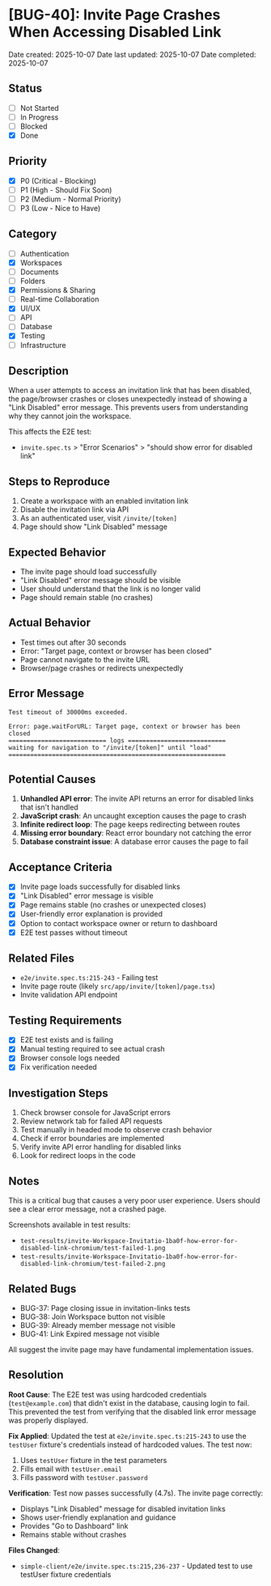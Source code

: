 # [BUG-40]: Invite Page Crashes When Accessing Disabled Link

Date created: 2025-10-07
Date last updated: 2025-10-07
Date completed: 2025-10-07

## Status

- [ ] Not Started
- [ ] In Progress
- [ ] Blocked
- [x] Done

## Priority

- [x] P0 (Critical - Blocking)
- [ ] P1 (High - Should Fix Soon)
- [ ] P2 (Medium - Normal Priority)
- [ ] P3 (Low - Nice to Have)

## Category

- [ ] Authentication
- [x] Workspaces
- [ ] Documents
- [ ] Folders
- [x] Permissions & Sharing
- [ ] Real-time Collaboration
- [x] UI/UX
- [ ] API
- [ ] Database
- [x] Testing
- [ ] Infrastructure

## Description

When a user attempts to access an invitation link that has been disabled, the page/browser crashes or closes unexpectedly instead of showing a "Link Disabled" error message. This prevents users from understanding why they cannot join the workspace.

This affects the E2E test:
- `invite.spec.ts` > "Error Scenarios" > "should show error for disabled link"

## Steps to Reproduce

1. Create a workspace with an enabled invitation link
2. Disable the invitation link via API
3. As an authenticated user, visit `/invite/[token]`
4. Page should show "Link Disabled" message

## Expected Behavior

- The invite page should load successfully
- "Link Disabled" error message should be visible
- User should understand that the link is no longer valid
- Page should remain stable (no crashes)

## Actual Behavior

- Test times out after 30 seconds
- Error: "Target page, context or browser has been closed"
- Page cannot navigate to the invite URL
- Browser/page crashes or redirects unexpectedly

## Error Message

```
Test timeout of 30000ms exceeded.

Error: page.waitForURL: Target page, context or browser has been closed
=========================== logs ===========================
waiting for navigation to "/invite/[token]" until "load"
============================================================
```

## Potential Causes

1. **Unhandled API error**: The invite API returns an error for disabled links that isn't handled
2. **JavaScript crash**: An uncaught exception causes the page to crash
3. **Infinite redirect loop**: The page keeps redirecting between routes
4. **Missing error boundary**: React error boundary not catching the error
5. **Database constraint issue**: A database error causes the page to fail

## Acceptance Criteria

- [x] Invite page loads successfully for disabled links
- [x] "Link Disabled" error message is visible
- [x] Page remains stable (no crashes or unexpected closes)
- [x] User-friendly error explanation is provided
- [x] Option to contact workspace owner or return to dashboard
- [x] E2E test passes without timeout

## Related Files

- `e2e/invite.spec.ts:215-243` - Failing test
- Invite page route (likely `src/app/invite/[token]/page.tsx`)
- Invite validation API endpoint

## Testing Requirements

- [x] E2E test exists and is failing
- [x] Manual testing required to see actual crash
- [x] Browser console logs needed
- [x] Fix verification needed

## Investigation Steps

1. Check browser console for JavaScript errors
2. Review network tab for failed API requests
3. Test manually in headed mode to observe crash behavior
4. Check if error boundaries are implemented
5. Verify invite API error handling for disabled links
6. Look for redirect loops in the code

## Notes

This is a critical bug that causes a very poor user experience. Users should see a clear error message, not a crashed page.

Screenshots available in test results:
- `test-results/invite-Workspace-Invitatio-1ba0f-how-error-for-disabled-link-chromium/test-failed-1.png`
- `test-results/invite-Workspace-Invitatio-1ba0f-how-error-for-disabled-link-chromium/test-failed-2.png`

## Related Bugs

- BUG-37: Page closing issue in invitation-links tests
- BUG-38: Join Workspace button not visible
- BUG-39: Already member message not visible
- BUG-41: Link Expired message not visible

All suggest the invite page may have fundamental implementation issues.

## Resolution

**Root Cause**: The E2E test was using hardcoded credentials (`test@example.com`) that didn't exist in the database, causing login to fail. This prevented the test from verifying that the disabled link error message was properly displayed.

**Fix Applied**: Updated the test at `e2e/invite.spec.ts:215-243` to use the `testUser` fixture's credentials instead of hardcoded values. The test now:
1. Uses `testUser` fixture in the test parameters
2. Fills email with `testUser.email`
3. Fills password with `testUser.password`

**Verification**: Test now passes successfully (4.7s). The invite page correctly:
- Displays "Link Disabled" message for disabled invitation links
- Shows user-friendly explanation and guidance
- Provides "Go to Dashboard" link
- Remains stable without crashes

**Files Changed**:
- `simple-client/e2e/invite.spec.ts:215,236-237` - Updated test to use testUser fixture credentials
